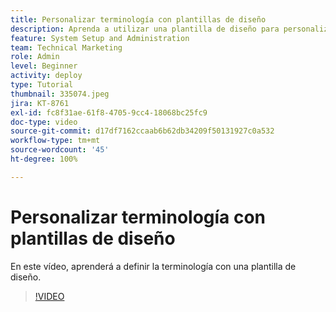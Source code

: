 ```yaml
---
title: Personalizar terminología con plantillas de diseño
description: Aprenda a utilizar una plantilla de diseño para personalizar la terminología que se ve en la interfaz de usuario para tareas, proyectos y otros elementos.
feature: System Setup and Administration
team: Technical Marketing
role: Admin
level: Beginner
activity: deploy
type: Tutorial
thumbnail: 335074.jpeg
jira: KT-8761
exl-id: fc8f31ae-61f8-4705-9cc4-18068bc25fc9
doc-type: video
source-git-commit: d17df7162ccaab6b62db34209f50131927c0a532
workflow-type: tm+mt
source-wordcount: '45'
ht-degree: 100%

---
```


# Personalizar terminología con plantillas de diseño

En este vídeo, aprenderá a definir la terminología con una plantilla de diseño.

>[!VIDEO](https://video.tv.adobe.com/v/3445477/?quality=12&learn=on&enablevpops&captions=spa)
